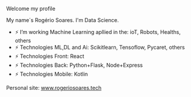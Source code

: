 Welcome my profile

My name´s Rogério Soares. I'm Data Science.

- ⚡ I’m working Machine Learning apllied in the: ioT, Robots, Healths, others
- ⚡ Technologies ML,DL and Ai: Scikitlearn, Tensoflow, Pycaret, others
- ⚡ Technologies Front: React
- ⚡ Technologies Back: Python+Flask, Node+Express
- ⚡ Technologies Mobile: Kotlin

Personal site: www.rogeriosoares.tech
